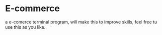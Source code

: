 # E-commerce
a e-comerce terminal program, will make this to improve skills, feel free tu use this as you like.
